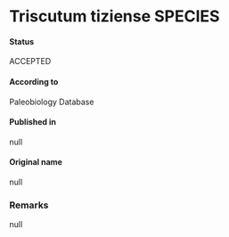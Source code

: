 Triscutum tiziense SPECIES
=======

#### Status
ACCEPTED

#### According to
Paleobiology Database

#### Published in
null

#### Original name
null

### Remarks
null